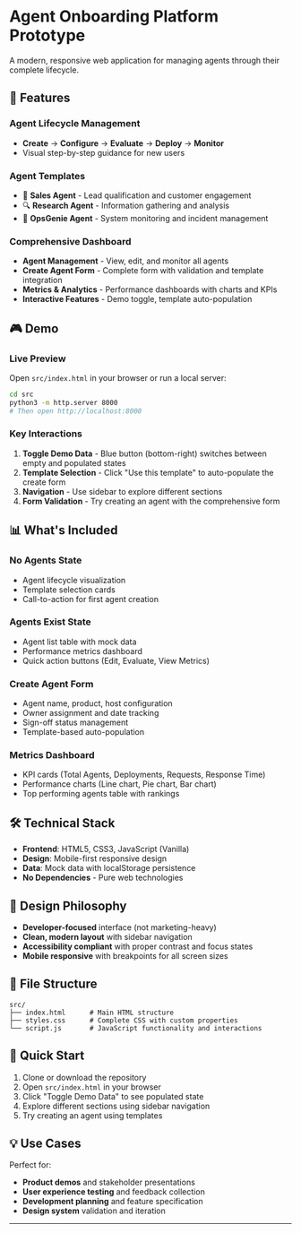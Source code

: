 # Agent Onboarding Platform Prototype

A modern, responsive web application for managing agents through their complete lifecycle.

## 🚀 Features

### Agent Lifecycle Management
- **Create** → **Configure** → **Evaluate** → **Deploy** → **Monitor**
- Visual step-by-step guidance for new users

### Agent Templates
- 💼 **Sales Agent** - Lead qualification and customer engagement
- 🔍 **Research Agent** - Information gathering and analysis  
- 🚨 **OpsGenie Agent** - System monitoring and incident management

### Comprehensive Dashboard
- **Agent Management** - View, edit, and monitor all agents
- **Create Agent Form** - Complete form with validation and template integration
- **Metrics & Analytics** - Performance dashboards with charts and KPIs
- **Interactive Features** - Demo toggle, template auto-population

## 🎮 Demo

### Live Preview
Open `src/index.html` in your browser or run a local server:

```bash
cd src
python3 -m http.server 8000
# Then open http://localhost:8000
```

### Key Interactions
1. **Toggle Demo Data** - Blue button (bottom-right) switches between empty and populated states
2. **Template Selection** - Click "Use this template" to auto-populate the create form
3. **Navigation** - Use sidebar to explore different sections
4. **Form Validation** - Try creating an agent with the comprehensive form

## 📊 What's Included

### No Agents State
- Agent lifecycle visualization
- Template selection cards
- Call-to-action for first agent creation

### Agents Exist State  
- Agent list table with mock data
- Performance metrics dashboard
- Quick action buttons (Edit, Evaluate, View Metrics)

### Create Agent Form
- Agent name, product, host configuration
- Owner assignment and date tracking
- Sign-off status management
- Template-based auto-population

### Metrics Dashboard
- KPI cards (Total Agents, Deployments, Requests, Response Time)
- Performance charts (Line chart, Pie chart, Bar chart)
- Top performing agents table with rankings

## 🛠️ Technical Stack

- **Frontend**: HTML5, CSS3, JavaScript (Vanilla)
- **Design**: Mobile-first responsive design
- **Data**: Mock data with localStorage persistence
- **No Dependencies** - Pure web technologies

## 🎨 Design Philosophy

- **Developer-focused** interface (not marketing-heavy)
- **Clean, modern layout** with sidebar navigation
- **Accessibility compliant** with proper contrast and focus states
- **Mobile responsive** with breakpoints for all screen sizes

## 📁 File Structure

```
src/
├── index.html      # Main HTML structure
├── styles.css      # Complete CSS with custom properties
└── script.js       # JavaScript functionality and interactions
```

## 🚀 Quick Start

1. Clone or download the repository
2. Open `src/index.html` in your browser
3. Click "Toggle Demo Data" to see populated state
4. Explore different sections using sidebar navigation
5. Try creating an agent using templates

## 💡 Use Cases

Perfect for:
- **Product demos** and stakeholder presentations
- **User experience testing** and feedback collection
- **Development planning** and feature specification
- **Design system** validation and iteration

---

